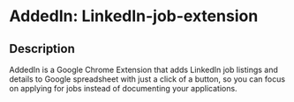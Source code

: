 # AddedIn: LinkedIn-job-extension

## Description
AddedIn is a Google Chrome Extension that adds LinkedIn job listings and details to Google spreadsheet with just a click of a button, so you can focus on applying for jobs instead of documenting your applications.


